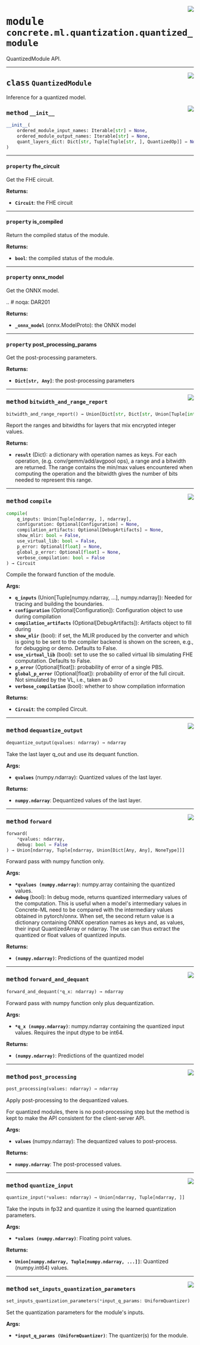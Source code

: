 <!-- markdownlint-disable -->

<a href="https://github.com/zama-ai/concrete-ml-internal/tree/main/src/concrete/ml/quantization/quantized_module.py#L0"><img align="right" style="float:right;" src="https://img.shields.io/badge/-source-cccccc?style=flat-square"></a>

# <kbd>module</kbd> `concrete.ml.quantization.quantized_module`

QuantizedModule API.

______________________________________________________________________

<a href="https://github.com/zama-ai/concrete-ml-internal/tree/main/src/concrete/ml/quantization/quantized_module.py#L67"><img align="right" style="float:right;" src="https://img.shields.io/badge/-source-cccccc?style=flat-square"></a>

## <kbd>class</kbd> `QuantizedModule`

Inference for a quantized model.

<a href="https://github.com/zama-ai/concrete-ml-internal/tree/main/src/concrete/ml/quantization/quantized_module.py#L77"><img align="right" style="float:right;" src="https://img.shields.io/badge/-source-cccccc?style=flat-square"></a>

### <kbd>method</kbd> `__init__`

```python
__init__(
    ordered_module_input_names: Iterable[str] = None,
    ordered_module_output_names: Iterable[str] = None,
    quant_layers_dict: Dict[str, Tuple[Tuple[str, ], QuantizedOp]] = None
)
```

______________________________________________________________________

#### <kbd>property</kbd> fhe_circuit

Get the FHE circuit.

**Returns:**

- <b>`Circuit`</b>:  the FHE circuit

______________________________________________________________________

#### <kbd>property</kbd> is_compiled

Return the compiled status of the module.

**Returns:**

- <b>`bool`</b>:  the compiled status of the module.

______________________________________________________________________

#### <kbd>property</kbd> onnx_model

Get the ONNX model.

.. # noqa: DAR201

**Returns:**

- <b>`_onnx_model`</b> (onnx.ModelProto):  the ONNX model

______________________________________________________________________

#### <kbd>property</kbd> post_processing_params

Get the post-processing parameters.

**Returns:**

- <b>`Dict[str, Any]`</b>:  the post-processing parameters

______________________________________________________________________

<a href="https://github.com/zama-ai/concrete-ml-internal/tree/main/src/concrete/ml/quantization/quantized_module.py#L463"><img align="right" style="float:right;" src="https://img.shields.io/badge/-source-cccccc?style=flat-square"></a>

### <kbd>method</kbd> `bitwidth_and_range_report`

```python
bitwidth_and_range_report() → Union[Dict[str, Dict[str, Union[Tuple[int, ], int]]], NoneType]
```

Report the ranges and bitwidths for layers that mix encrypted integer values.

**Returns:**

- <b>`result`</b> (Dict):  a dictionary with operation names as keys. For each operation,  (e.g. conv/gemm/add/avgpool ops), a range and a bitwidth are returned. The range  contains the min/max values encountered when computing the operation and  the bitwidth gives the number of bits needed to represent this range.

______________________________________________________________________

<a href="https://github.com/zama-ai/concrete-ml-internal/tree/main/src/concrete/ml/quantization/quantized_module.py#L387"><img align="right" style="float:right;" src="https://img.shields.io/badge/-source-cccccc?style=flat-square"></a>

### <kbd>method</kbd> `compile`

```python
compile(
    q_inputs: Union[Tuple[ndarray, ], ndarray],
    configuration: Optional[Configuration] = None,
    compilation_artifacts: Optional[DebugArtifacts] = None,
    show_mlir: bool = False,
    use_virtual_lib: bool = False,
    p_error: Optional[float] = None,
    global_p_error: Optional[float] = None,
    verbose_compilation: bool = False
) → Circuit
```

Compile the forward function of the module.

**Args:**

- <b>`q_inputs`</b> (Union\[Tuple\[numpy.ndarray, ...\], numpy.ndarray\]):  Needed for tracing and  building the boundaries.
- <b>`configuration`</b> (Optional\[Configuration\]):  Configuration object to use during compilation
- <b>`compilation_artifacts`</b> (Optional\[DebugArtifacts\]):  Artifacts object to fill during
- <b>`show_mlir`</b> (bool):  if set, the MLIR produced by the converter and which is  going to be sent to the compiler backend is shown on the screen, e.g., for debugging  or demo. Defaults to False.
- <b>`use_virtual_lib`</b> (bool):  set to use the so called virtual lib simulating FHE computation.  Defaults to False.
- <b>`p_error`</b> (Optional\[float\]):  probability of error of a single PBS.
- <b>`global_p_error`</b> (Optional\[float\]):  probability of error of the full circuit. Not  simulated by the VL, i.e., taken as 0
- <b>`verbose_compilation`</b> (bool):  whether to show compilation information

**Returns:**

- <b>`Circuit`</b>:  the compiled Circuit.

______________________________________________________________________

<a href="https://github.com/zama-ai/concrete-ml-internal/tree/main/src/concrete/ml/quantization/quantized_module.py#L353"><img align="right" style="float:right;" src="https://img.shields.io/badge/-source-cccccc?style=flat-square"></a>

### <kbd>method</kbd> `dequantize_output`

```python
dequantize_output(qvalues: ndarray) → ndarray
```

Take the last layer q_out and use its dequant function.

**Args:**

- <b>`qvalues`</b> (numpy.ndarray):  Quantized values of the last layer.

**Returns:**

- <b>`numpy.ndarray`</b>:  Dequantized values of the last layer.

______________________________________________________________________

<a href="https://github.com/zama-ai/concrete-ml-internal/tree/main/src/concrete/ml/quantization/quantized_module.py#L211"><img align="right" style="float:right;" src="https://img.shields.io/badge/-source-cccccc?style=flat-square"></a>

### <kbd>method</kbd> `forward`

```python
forward(
    *qvalues: ndarray,
    debug: bool = False
) → Union[ndarray, Tuple[ndarray, Union[Dict[Any, Any], NoneType]]]
```

Forward pass with numpy function only.

**Args:**

- <b>`*qvalues (numpy.ndarray)`</b>:  numpy.array containing the quantized values.
- <b>`debug`</b> (bool):  In debug mode, returns quantized intermediary values of the computation.  This is useful when a model's intermediary values in Concrete-ML need  to be compared with the intermediary values obtained in pytorch/onnx.  When set, the second return value is a dictionary containing ONNX  operation names as keys and, as values, their input QuantizedArray or  ndarray. The use can thus extract the quantized or float values of  quantized inputs.

**Returns:**

- <b>`(numpy.ndarray)`</b>:  Predictions of the quantized model

______________________________________________________________________

<a href="https://github.com/zama-ai/concrete-ml-internal/tree/main/src/concrete/ml/quantization/quantized_module.py#L317"><img align="right" style="float:right;" src="https://img.shields.io/badge/-source-cccccc?style=flat-square"></a>

### <kbd>method</kbd> `forward_and_dequant`

```python
forward_and_dequant(*q_x: ndarray) → ndarray
```

Forward pass with numpy function only plus dequantization.

**Args:**

- <b>`*q_x (numpy.ndarray)`</b>:  numpy.ndarray containing the quantized input values. Requires the  input dtype to be int64.

**Returns:**

- <b>`(numpy.ndarray)`</b>:  Predictions of the quantized model

______________________________________________________________________

<a href="https://github.com/zama-ai/concrete-ml-internal/tree/main/src/concrete/ml/quantization/quantized_module.py#L157"><img align="right" style="float:right;" src="https://img.shields.io/badge/-source-cccccc?style=flat-square"></a>

### <kbd>method</kbd> `post_processing`

```python
post_processing(values: ndarray) → ndarray
```

Apply post-processing to the dequantized values.

For quantized modules, there is no post-processing step but the method is kept to make the API consistent for the client-server API.

**Args:**

- <b>`values`</b> (numpy.ndarray):  The dequantized values to post-process.

**Returns:**

- <b>`numpy.ndarray`</b>:  The post-processed values.

______________________________________________________________________

<a href="https://github.com/zama-ai/concrete-ml-internal/tree/main/src/concrete/ml/quantization/quantized_module.py#L330"><img align="right" style="float:right;" src="https://img.shields.io/badge/-source-cccccc?style=flat-square"></a>

### <kbd>method</kbd> `quantize_input`

```python
quantize_input(*values: ndarray) → Union[ndarray, Tuple[ndarray, ]]
```

Take the inputs in fp32 and quantize it using the learned quantization parameters.

**Args:**

- <b>`*values (numpy.ndarray)`</b>:  Floating point values.

**Returns:**

- <b>`Union[numpy.ndarray, Tuple[numpy.ndarray, ...]]`</b>:  Quantized (numpy.int64) values.

______________________________________________________________________

<a href="https://github.com/zama-ai/concrete-ml-internal/tree/main/src/concrete/ml/quantization/quantized_module.py#L370"><img align="right" style="float:right;" src="https://img.shields.io/badge/-source-cccccc?style=flat-square"></a>

### <kbd>method</kbd> `set_inputs_quantization_parameters`

```python
set_inputs_quantization_parameters(*input_q_params: UniformQuantizer)
```

Set the quantization parameters for the module's inputs.

**Args:**

- <b>`*input_q_params (UniformQuantizer)`</b>:  The quantizer(s) for the module.

